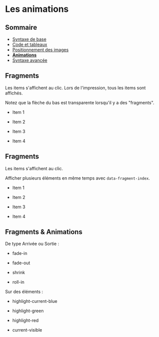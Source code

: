 # Les animations

<!-- .slide: class="page-title" -->



## Sommaire

<!-- .slide: class="toc" -->

- [Syntaxe de base](#/1)
- [Code et tableaux](#/2)
- [Positionnement des images](#/3)
- **[Animations](#/4)**
- [Syntaxe avancée](#/5)



## Fragments

Les items s'affichent au clic. Lors de l'impression, tous les items sont affichés.

Notez que la flèche du bas est transparente lorsqu'il y a des "fragments".

<!-- .element: class="fragment" -->
- Item 1

<!-- .element: class="fragment" -->
- Item 2

<!-- .element: class="fragment" -->
- Item 3

<!-- .element: class="fragment" -->
- Item 4



## Fragments

Les items s'affichent au clic.

Afficher plusieurs éléments en même temps avec `data-fragment-index`.

<!-- .element: class="fragment" data-fragment-index="1" -->
- Item 1

<!-- .element: class="fragment" data-fragment-index="1" -->
- Item 2

<!-- .element: class="fragment" data-fragment-index="2" -->
- Item 3

<!-- .element: class="fragment" data-fragment-index="2" -->
- Item 4



## Fragments & Animations

De type Arrivée ou Sortie :

<!-- .element: class="fragment fade-in" -->
- fade-in

<!-- .element: class="fragment fade-out" -->
- fade-out

<!-- .element: class="fragment shrink" -->
- shrink

<!-- .element: class="fragment roll-in" -->
- roll-in

Sur des éléments :

<!-- .element: class="fragment highlight-current-blue" -->
- highlight-current-blue

<!-- .element: class="fragment highlight-green" -->
- highlight-green

<!-- .element: class="fragment highlight-red" -->
- highlight-red

<!-- .element: class="fragment current-visible" -->
- current-visible




<!-- .slide: class="page-questions" -->



<!-- .slide: class="page-tp4" -->
